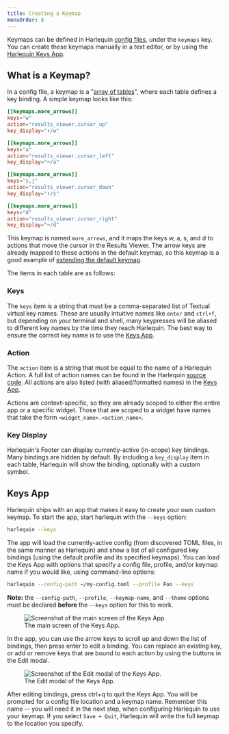 ```yaml
---
title: Creating a Keymap
menuOrder: 8
---
```


<script>
    import Key from "$lib/components/key.svelte"
    import keys_app from "$lib/assets/docs/keys-app.png"
    import keys_app_edit from "$lib/assets/docs/keys-app-edit.png"
</script>

Keymaps can be defined in Harlequin [config files](../config-file), under the `keymaps` key. You can create these keymaps manually in a text editor, or by using the [Harlequin Keys App](#keys-app).

## What is a Keymap?
In a config file, a keymap is a "[array of tables](https://toml.io/en/v1.0.0#array-of-tables)", where each table defines a key binding. A simple keymap looks like this:

```toml
[[keymaps.more_arrows]]
keys="w"
action="results_viewer.cursor_up"
key_display="⬆/w"

[[keymaps.more_arrows]]
keys="a"
action="results_viewer.cursor_left"
key_display="⬅/a"

[[keymaps.more_arrows]]
keys="s,j"
action="results_viewer.cursor_down"
key_display="⬇/s"

[[keymaps.more_arrows]]
keys="d"
action="results_viewer.cursor_right"
key_display="➡/d"
```

This keymap is named `more_arrows`, and it maps the keys <Key>w</Key>, <Key>a</Key>, <Key>s</Key>, and <Key>d</Key> to actions that move the cursor in the Results Viewer. The arrow keys are already mapped to these actions in the default keymap, so this keymap is a good example of [extending the default keymap](usage#extending-a-keymap).

The items in each table are as follows:

### Keys

The `keys` item is a string that must be a comma-separated list of Textual virtual key names. These are usually intuitive names like `enter` and `ctrl+f`, but depending on your terminal and shell, many keypresses will be aliased to different key names by the time they reach Harlequin. The best way to ensure the correct key name is to use the [Keys App](#keys-app).

### Action

The `action` item is a string that must be equal to the name of a Harlequin Action. A full list of action names can be found in the Harlequin [source code](https://github.com/tconbeer/harlequin/blob/main/src/harlequin/actions.py). All actions are also listed (with aliased/formatted names) in the [Keys App](#keys-app).

Actions are context-specific, so they are already scoped to either the entire app or a specific widget. Those that are scoped to a widget have names that take the form `<widget_name>.<action_name>`.

### Key Display

Harlequin's Footer can display currently-active (in-scope) key bindings. Many bindings are hidden by default. By including a `key_display` item in each table, Harlequin will show the binding, optionally with a custom symbol.

## Keys App

Harlequin ships with an app that makes it easy to create your own custom keymap. To start the app, start harlequin with the `--keys` option:

```bash
harlequin --keys
```

The app will load the currently-active config (from discovered TOML files, in the same manner as Harlequin) and show a list of all configured key bindings (using the default profile and its specified keymaps). You can load the Keys App with options that specify a config file, profile, and/or keymap name if you would like, using command-line options:

```bash
harlequin --config-path ~/my-config.toml --profile Foo --keys
```

**Note:** the `--config-path`, `--profile`, `--keymap-name`, and `--theme` options must be declared **before** the `--keys` option for this to work.

<div class="flex flex-wrap justify-center py-2">
    <figure>
        <img src={keys_app} alt="Screenshot of the main screen of the Keys App."  class="h-auto w-full max-h-80">
        <figcaption class="text-center text-sm text-purple font-bold">The main screen of the Keys App.</figcaption>
    </figure>
</div>

In the app, you can use the arrow keys to scroll up and down the list of bindings, then press <Key>enter</Key> to edit a binding. You can replace an existing key, or add or remove keys that are bound to each action by using the buttons in the Edit modal.

<div class="flex flex-wrap justify-center py-2">
    <figure>
        <img src={keys_app_edit} alt="Screenshot of the Edit modal of the Keys App."  class="h-auto w-full max-h-80">
        <figcaption class="text-center text-sm text-purple font-bold">The Edit modal of the Keys App.</figcaption>
    </figure>
</div>

After editing bindings, press <Key>ctrl+q</Key> to quit the Keys App. You will be prompted for a config file location and a keymap name. Remember this name -- you will need it in the next step, when configuring Harlequin to use your keymap. If you select `Save + Quit`, Harlequin will write the full keymap to the location you specify.
